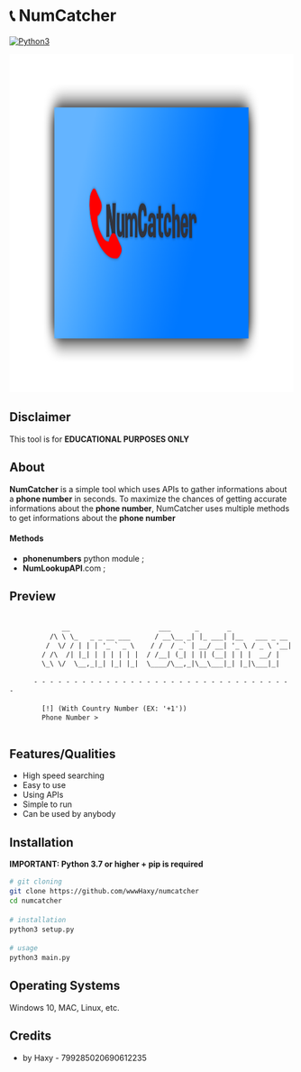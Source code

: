 # 📞 NumCatcher

[![Python3](https://img.shields.io/badge/language-Python3-red)](https://img.shields.io/badge/language-Python3-red)

<p align="center">
  <p align="center">
    <img src="https://github.com/wwwHaxy/NumCatcher/blob/main/main_image.png" height="600"/>
  </p>
</p>

## Disclaimer

This tool is for **EDUCATIONAL PURPOSES ONLY**

## About

**NumCatcher** is a simple tool which uses APIs to gather informations about a **phone number** in seconds.
To maximize the chances of getting accurate informations about the **phone number**, NumCatcher uses multiple methods to get informations about the **phone number**

#### Methods
- **phonenumbers** python module ;
- **NumLookupAPI**.com ;

## Preview

```

             __                      ___      _       _
          /\ \ \_   _ _ __ ___      / __\__ _| |_ ___| |__   ___ _ __
         /  \/ / | | | '_ ` _ \    / /  / _` | __/ __| '_ \ / _ \ '__|
        / /\  /| |_| | | | | | |  / /__| (_| | || (__| | | |  __/ |
        \_\ \/  \__,_|_| |_| |_|  \____/\__,_|\__\___|_| |_|\___|_|

      - - - - - - - - - - - - - - - - - - - - - - - - - - - - - - - - -

        [!] (With Country Number (EX: '+1'))
        Phone Number >


```

## Features/Qualities

* High speed searching
* Easy to use
* Using APIs
* Simple to run
* Can be used by anybody

## Installation

**IMPORTANT: Python 3.7 or higher + pip is required**

```bash
# git cloning
git clone https://github.com/wwwHaxy/numcatcher
cd numcatcher

# installation
python3 setup.py

# usage
python3 main.py
```

## Operating Systems

Windows 10, MAC, Linux, etc.

## Credits

- by Haxy - 799285020690612235
